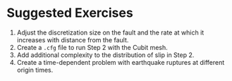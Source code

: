 # Suggested Exercises

1. Adjust the discretization size on the fault and the rate at which it increases with distance from the fault.
2. Create a `.cfg` file to run Step 2 with the Cubit mesh.
3. Add additional complexity to the distribution of slip in Step 2.
4. Create a time-dependent problem with earthquake ruptures at different origin times.
